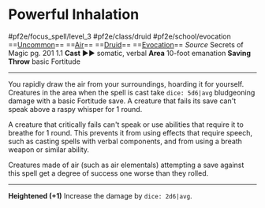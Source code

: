 # Powerful Inhalation
#pf2e/focus_spell/level_3 #pf2e/class/druid #pf2e/school/evocation 
==[Uncommon](../../../../../TTRPGShare-Pathfinder-2E-Vault/rules/traits/uncommon.md)== ==[Air](../../../../../TTRPGShare-Pathfinder-2E-Vault/rules/traits/air.md)== ==[Druid](../../../../../TTRPGShare-Pathfinder-2E-Vault/rules/traits/druid.md)== ==[Evocation](../../../../../TTRPGShare-Pathfinder-2E-Vault/rules/traits/evocation.md)==
*Source* Secrets of Magic pg. 201 1.1
**Cast** ►► somatic, verbal
**Area** 10-foot emanation
**Saving Throw** basic Fortitude

---
You rapidly draw the air from your surroundings, hoarding it for yourself. Creatures in the area when the spell is cast take `dice: 5d6|avg` bludgeoning damage with a basic Fortitude save. A creature that fails its save can't speak above a raspy whisper for 1 round.

A creature that critically fails can't speak or use abilities that require it to breathe for 1 round. This prevents it from using effects that require speech, such as casting spells with verbal components, and from using a breath weapon or similar ability.

Creatures made of air (such as air elementals) attempting a save against this spell get a degree of success one worse than they rolled.

<hr>

**Heightened (+1)** Increase the damage by `dice: 2d6|avg`.